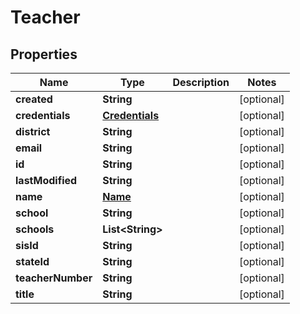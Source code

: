
# Teacher

## Properties
Name | Type | Description | Notes
------------ | ------------- | ------------- | -------------
**created** | **String** |  |  [optional]
**credentials** | [**Credentials**](Credentials.md) |  |  [optional]
**district** | **String** |  |  [optional]
**email** | **String** |  |  [optional]
**id** | **String** |  |  [optional]
**lastModified** | **String** |  |  [optional]
**name** | [**Name**](Name.md) |  |  [optional]
**school** | **String** |  |  [optional]
**schools** | **List&lt;String&gt;** |  |  [optional]
**sisId** | **String** |  |  [optional]
**stateId** | **String** |  |  [optional]
**teacherNumber** | **String** |  |  [optional]
**title** | **String** |  |  [optional]



